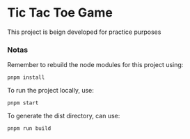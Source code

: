 # Tic Tac Toe Game

This project is beign developed for practice purposes

### Notas

Remember to rebuild the node modules for this project using:

```
pnpm install
```

To run the project locally, use:

```
pnpm start
```

To generate the dist directory, can use:
```
pnpm run build
```